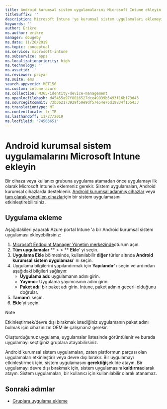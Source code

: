 ```yaml
---
title: Android kurumsal sistem uygulamalarını Microsoft Intune ekleyin
titleSuffix: ''
description: Microsoft Intune 'ye kurumsal sistem uygulamaları eklemeyi öğrenin.
keywords: ''
author: Erikre
ms.author: erikre
manager: dougeby
ms.date: 11/26/2019
ms.topic: conceptual
ms.service: microsoft-intune
ms.subservice: apps
ms.localizationpriority: high
ms.technology: ''
ms.assetid: ''
ms.reviewer: priyar
ms.suite: ems
search.appverid: MET150
ms.custom: intune-azure
ms.collection: M365-identity-device-management
ms.openlocfilehash: d45455a97f8016527dce49839b5493f16b173d43
ms.sourcegitcommit: 73b362173929f59e9df57e54e76d19834f155433
ms.translationtype: MT
ms.contentlocale: tr-TR
ms.lasthandoff: 11/27/2019
ms.locfileid: "74563651"
---
```

# <a name="add-android-enterprise-system-apps-to-microsoft-intune"></a>Android kurumsal sistem uygulamalarını Microsoft Intune ekleyin

Bir cihaza veya kullanıcı grubuna uygulama atamadan önce uygulamayı ilk olarak Microsoft Intune’a eklemeniz gerekir. Sistem uygulamaları, Android kurumsal cihazlarda desteklenir. [Android kurumsal adanmış cihazlar](../enrollment/android-kiosk-enroll.md) veya [tam olarak yönetilen cihazlar](../enrollment/android-fully-managed-enroll.md)için bir sistem uygulamasını etkinleştirebilirsiniz.

## <a name="add-the-app"></a>Uygulama ekleme

Aşağıdakileri yaparak Azure portal Intune 'a bir Android kurumsal sistem uygulaması ekleyebilirsiniz:

1. [Microsoft Endpoint Manager Yönetim merkezinde](https://go.microsoft.com/fwlink/?linkid=2109431)oturum açın.
2. **Tüm uygulamalar** ** >  > ** **Ekle**' yi seçin.
3. **Uygulama Ekle** bölmesinde, kullanılabilir **diğer** türler altında **Android kurumsal sistem uygulaması**' nı seçin.
4. Uygulama bilgilerini yapılandırmak için **Yapılandır**' ı seçin ve ardından aşağıdaki bilgileri sağlayın:
    - **Uygulama adı**: uygulamanın adını girin.
    - **Yayımcı**: Uygulama yayımcısının adını girin.  
    - **Paket adı**: bir paket adı girin. Intune, paket adının geçerli olduğunu doğrular.
5. **Tamam**’ı seçin.
6. **Ekle**’yi seçin.

> [!NOTE]
> Etkinleştirmek/devre dışı bırakmak istediğiniz uygulamanın paket adını bulmak için cihazınızın OEM ile çalışmanız gerekir.

Oluşturduğunuz uygulama, uygulamalar listesinde görüntülenir ve burada uygulamayı seçtiğiniz gruplara atayabilirsiniz. 

Android kurumsal sistem uygulamaları, zaten platformun parçası olan uygulamaları etkinleştirir veya devre dışı bırakır. Bir uygulamayı etkinleştirmek için, sistem uygulamasını **gerektiği**şekilde atayın. Bir uygulamayı devre dışı bırakmak için, sistem uygulamasını **kaldırma**olarak atayın. Sistem uygulamaları, bir kullanıcı için kullanılabilir olarak atanamaz.


## <a name="next-steps"></a>Sonraki adımlar

- [Gruplara uygulama ekleme](apps-deploy.md)
